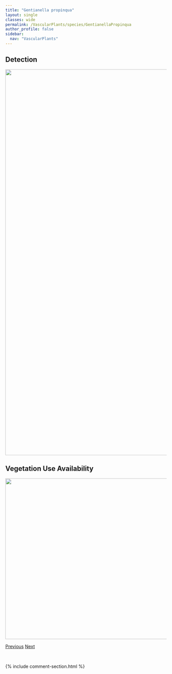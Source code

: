 ```yaml
---
title: "Gentianella propinqua"
layout: single
classes: wide
permalink: /VascularPlants/species/GentianellaPropinqua
author_profile: false
sidebar:
  nav: "VascularPlants"
---
```


<h2>Detection</h2>

<a href="https://drive.google.com/uc?export=view&id=1Br9kWeFFo4z1ctLfp_1ggb4aqci8DaRG">
<img src="https://drive.google.com/uc?export=view&id=1Br9kWeFFo4z1ctLfp_1ggb4aqci8DaRG" height = "1200" width = "800">
</a>


<h2>Vegetation Use Availability</h2>

<a href="https://drive.google.com/uc?export=view&id=1bycRvbMHL7du9cnyio8BGPFXilZdjqPA">
<img src="https://drive.google.com/uc?export=view&id=1bycRvbMHL7du9cnyio8BGPFXilZdjqPA" height = "500" width = "1000">
</a>


<a href="/DevelopmentWebsite/VascularPlants/species/GentianellaAmarella" class="pagination--pager" title="Gentianella amarella">Previous</a> <a href="/DevelopmentWebsite/VascularPlants/species/GentianopsisDentosa" class="pagination--pager" title="Gentianopsis dentosa">Next</a>

<p>&nbsp;</p>

{% include comment-section.html %}
